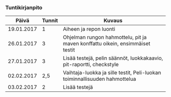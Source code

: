 ### Tuntikirjanpito
Päivä      |Tunnit| Kuvaus
-----------|------|-------
19.01.2017 |   1  | Aiheen ja repon luonti
26.01.2017 |   3  | Ohjelman rungon hahmottelu, pit ja maven konffattu oikein, ensimmäiset testit
27.01.2017 |   3  | Lisää testejä, pelin säännöt, luokkakaavio, pit-raportti, checkstyle
02.02.2017 |  2,5 | Vaihtaja-luokka ja sille testit, Peli-luokan toiminnallisuuden hahmottelua
03.02.2017 |   2  | Lisää testejä
